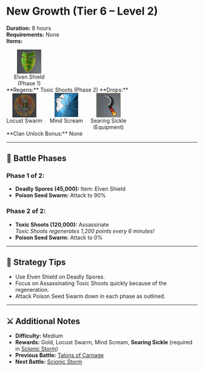 # New Growth (Tier 6 – Level 2)

**Duration:** 8 hours  
**Requirements:** None  
**Items:** <div style="display:flex; gap:20px;">
  <div style="display:flex; flex-direction:column; align-items:center; width:max-content;">
    <img src="../../../images/items/elven-shield.jpg" alt="Elven Shield" width="64" style="cursor:pointer;" onclick="alert('Defense (125k Gold / piece)')">
    <div>Elven Shield</div>
    <div>(Phase 1)</div>
  </div>
</div> 
**Regens:** Toxic Shoots (Phase 2)  
**Drops:** <div style="display:flex; gap:20px;">
  <div style="display:flex; flex-direction:column; align-items:center; width:max-content;">
    <img src="../../../images/items/locust-swarm.png" alt="Locust Swarm" width="64" style="cursor:pointer;" onclick="alert('Stats: Attack: +25,000,000')">
    <div>Locust Swarm</div>
  </div>
 <div style="display:flex; flex-direction:column; align-items:center; width:max-content;">
    <img src="../../../images/items/mind-scream.png" alt="Mind Scream" width="64" style="cursor:pointer;" onclick="alert('Stats: Spy Attack: +20,000,000')">
    <div>Mind Scream</div>
  </div>
  <div style="display:flex; flex-direction:column; align-items:center; width:max-content;">
    <img src="../../../images/equipment/searing-sickle.png" alt="Searing Sickle" width="64" style="cursor:pointer;" onclick="alert('Required equipped for Scionic Storm!')">
    <div>Searing Sickle</div>
    <div>(Equipment)</div>
  </div> 
</div>
**Clan Unlock Bonus:** None

---

## 🧪 Battle Phases

### Phase 1 of 2:
- **Deadly Spores (45,000):** Item: Elven Shield  
- **Poison Seed Swarm:** Attack to 90%

### Phase 2 of 2:
- **Toxic Shoots (120,000):** Assassinate  
  *Toxic Shoots regenerates 1,200 points every 6 minutes!*  
- **Poison Seed Swarm:** Attack to 0%

---

## 🧭 Strategy Tips

- Use Elven Shield on Deadly Spores.  
- Focus on Assassinating Toxic Shoots quickly because of the regeneration.  
- Attack Poison Seed Swarm down in each phase as outlined.

---

## ⚔️ Additional Notes

- **Difficulty:** Medium  
- **Rewards:** Gold, Locust Swarm, Mind Scream, **Searing Sickle** (required in [Scionic Storm](scionic-storm.md))  
- **Previous Battle:** [Talons of Carnage](talons-of-carnage.md)  
- **Next Battle:** [Scionic Storm](scionic-storm.md)
